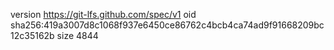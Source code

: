 version https://git-lfs.github.com/spec/v1
oid sha256:419a3007d8c1068f937e6450ce86762c4bcb4ca74ad9f91668209bc12c35162b
size 4844
